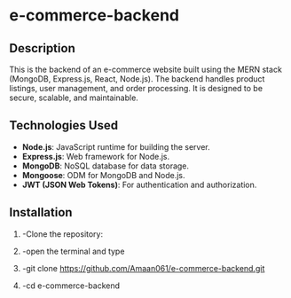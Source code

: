 # e-commerce-backend


## Description
This is the backend of an e-commerce website built using the MERN stack (MongoDB, Express.js, React, Node.js). The backend handles product listings, user management, and order processing. It is designed to be secure, scalable, and maintainable.

## Technologies Used
- **Node.js**: JavaScript runtime for building the server.
- **Express.js**: Web framework for Node.js.
- **MongoDB**: NoSQL database for data storage.
- **Mongoose**: ODM for MongoDB and Node.js.
- **JWT (JSON Web Tokens)**: For authentication and authorization.

## Installation
1. -Clone the repository:

2. -open the terminal and type

3. -git clone https://github.com/Amaan061/e-commerce-backend.git

4. -cd e-commerce-backend
